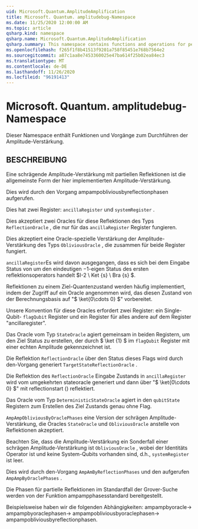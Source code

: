 ```yaml
---
uid: Microsoft.Quantum.AmplitudeAmplification
title: Microsoft. Quantum. amplitudebug-Namespace
ms.date: 11/25/2020 12:00:00 AM
ms.topic: article
qsharp.kind: namespace
qsharp.name: Microsoft.Quantum.AmplitudeAmplification
qsharp.summary: This namespace contains functions and operations for performing amplitude amplification.
ms.openlocfilehash: f265f1f8b41513f9201a758f85451e768b7564e2
ms.sourcegitcommit: a87c1aa8e7453360025e47ba614f25b02ea84ec3
ms.translationtype: MT
ms.contentlocale: de-DE
ms.lasthandoff: 11/26/2020
ms.locfileid: "96191413"
---
```

# <a name="microsoftquantumamplitudeamplification-namespace"></a>Microsoft. Quantum. amplitudebug-Namespace

Dieser Namespace enthält Funktionen und Vorgänge zum Durchführen der Amplitude-Verstärkung.



## <a name="description"></a>BESCHREIBUNG

Eine schrägende Amplitude-Verstärkung mit partiellen Reflektionen ist die allgemeinste Form der hier implementierten Amplitude-Verstärkung.

Dies wird durch den Vorgang ampampobliviousbyreflectionphasen aufgerufen.

Dies hat zwei Register: `ancillaRegister` und `systemRegister` .

Dies akzeptiert zwei Oracles für diese Reflektionen des Typs `ReflectionOracle` , die nur für das `ancillaRegister` Register fungieren.

Dies akzeptiert eine Oracle-spezielle Verstärkung der Amplitude-Verstärkung des Typs `ObliviousOracle` , die zusammen für beide Register fungiert.

`ancillaRegister`Es wird davon ausgegangen, dass es sich bei dem Eingabe Status von um den eindeutigen $-$1-eigen Status des ersten reflektionsoperators handelt $I-2 \ Ket {s} \ Bra {s} $.

Reflektionen zu einem Ziel-Quantenzustand werden häufig implementiert, indem der Zugriff auf ein Oracle angenommen wird, das diesen Zustand von der Berechnungsbasis auf "$ \ket{0\cdots 0} $" vorbereitet.

Unsere Konvention für diese Oracles erfordert zwei Register: ein Single-Qubit- `flagQubit` Register und ein Register für alles andere auf dem Register "ancillaregister".

Das Oracle vom Typ `StateOracle` agiert gemeinsam in beiden Registern, um den Ziel Status zu erstellen, der durch $ \ket {1} $ im `flagQubit` Register mit einer echten Amplitude gekennzeichnet ist.

Die Reflektion `ReflectionOracle` über den Status dieses Flags wird durch den-Vorgang generiert `TargetStateReflectionOracle` .

Die Reflektion des `ReflectionOracle` Eingabe Zustands in `ancillaRegister` wird vom umgekehrten stateoracle generiert und dann über "$ \ket{0\cdots 0} $" mit reflectionstart () reflektiert.

Das Oracle vom Typ `DeterministicStateOracle` agiert in den `qubitState` Registern zum Erstellen des Ziel Zustands genau ohne Flag.

`AmpAmpObliviousByOraclePhases` eine Version der schrägen Amplitude-Verstärkung, die Oracles `StateOracle` und `ObliviousOracle` anstelle von Reflektionen akzeptiert.

Beachten Sie, dass die Amplitude-Verstärkung ein Sonderfall einer schrägen Amplitude-Verstärkung ist `ObliviousOracle` , wobei der Identitäts Operator ist und keine System-Qubits vorhanden sind, d.h., `systemRegister` ist leer.

Dies wird durch den-Vorgang `AmpAmByReflectionPhases` und den aufgerufen `AmpAmpByOraclePhases` .

Die Phasen für partielle Reflektionen im Standardfall der Grover-Suche werden von der Funktion ampampphasesstandard bereitgestellt.

Beispielsweise haben wir die folgenden Abhängigkeiten: ampampbyoracle-> ampampbyoraclephasen-> ampampobliviousbyoraclephasen-> ampampobliviousbyreflectionphasen.